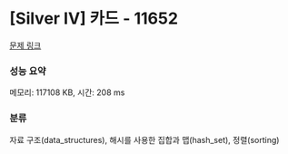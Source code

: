 # [Silver IV] 카드 - 11652 

[문제 링크](https://www.acmicpc.net/problem/11652) 

### 성능 요약

메모리: 117108 KB, 시간: 208 ms

### 분류

자료 구조(data_structures), 해시를 사용한 집합과 맵(hash_set), 정렬(sorting)

